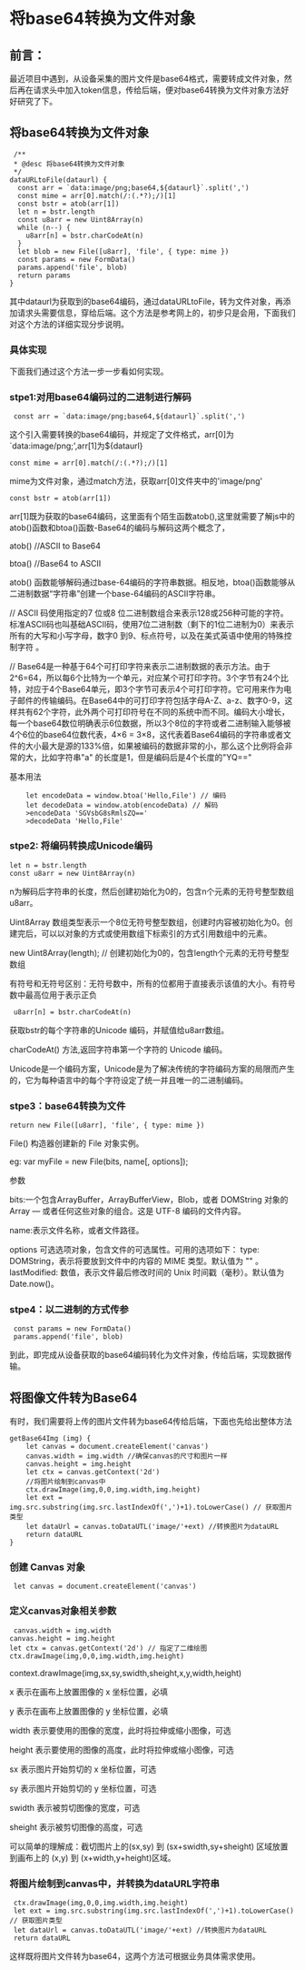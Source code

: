 # 将base64转换为文件对象
## 前言：
  最近项目中遇到，从设备采集的图片文件是base64格式，需要转成文件对象，然后再在请求头中加入token信息，传给后端，便对base64转换为文件对象方法好好研究了下。
## 将base64转换为文件对象
```
 /**
 * @desc 将base64转换为文件对象
 */
dataURLtoFile(dataurl) {
  const arr = `data:image/png;base64,${dataurl}`.split(',')
  const mime = arr[0].match(/:(.*?);/)[1]
  const bstr = atob(arr[1])
  let n = bstr.length
  const u8arr = new Uint8Array(n)
  while (n--) {
    u8arr[n] = bstr.charCodeAt(n)
  }
  let blob = new File([u8arr], 'file', { type: mime })
  const params = new FormData()
  params.append('file', blob)
  return params
}
```
其中dataurl为获取到的base64编码，通过dataURLtoFile，转为文件对象，再添加请求头需要信息，穿给后端。这个方法是参考网上的，初步只是会用，下面我们对这个方法的详细实现分步说明。
###  具体实现
下面我们通过这个方法一步一步看如何实现。

### stpe1:对用base64编码过的二进制进行解码 
```
 const arr = `data:image/png;base64,${dataurl}`.split(',')
```
这个引入需要转换的base64编码，并规定了文件格式，arr[0]为`data:image/png;',arr[1]为${dataurl}

```
const mime = arr[0].match(/:(.*?);/)[1]
```
mime为文件对象，通过match方法，获取arr[0]文件夹中的'image/png'

```
const bstr = atob(arr[1])
```
arr[1]既为获取的base64编码，这里面有个陌生函数atob(),这里就需要了解js中的atob()函数和btoa()函数-Base64的编码与解码这两个概念了，

atob() //ASCII to Base64

btoa() //Base64 to ASCII

atob() 函数能够解码通过base-64编码的字符串数据。相反地，btoa()函数能够从二进制数据“字符串”创建一个base-64编码的ASCII字符串。

// ASCII 码使用指定的7 位或8 位二进制数组合来表示128或256种可能的字符。标准ASCII码也叫基础ASCII码，使用7位二进制数（剩下的1位二进制为0）来表示所有的大写和小写字母，数字0 到9、标点符号，以及在美式英语中使用的特殊控制字符 。

// Base64是一种基于64个可打印字符来表示二进制数据的表示方法。由于2^6=64，所以每6个比特为一个单元，对应某个可打印字符。3个字节有24个比特，对应于4个Base64单元，即3个字节可表示4个可打印字符。它可用来作为电子邮件的传输编码。在Base64中的可打印字符包括字母A-Z、a-z、数字0-9，这样共有62个字符，此外两个可打印符号在不同的系统中而不同。编码大小增长，每一个base64数位明确表示6位数据，所以3个8位的字符或者二进制输入能够被4个6位的base64位数代表，4×6 = 3×8，这代表着Base64编码的字符串或者文件的大小最大是源的133%倍，如果被编码的数据非常的小，那么这个比例将会非常的大，比如字符串"a" 的长度是1，但是编码后是4个长度的"YQ=="

基本用法
```
    let encodeData = window.btoa('Hello,File') // 编码
    let decodeData = window.atob(encodeData) // 解码
    >encodeData 'SGVsbG8sRmlsZQ=='
    >decodeData 'Hello,File'
```
### stpe2: 将编码转换成Unicode编码
```
let n = bstr.length
const u8arr = new Uint8Array(n)
```
n为解码后字符串的长度，然后创建初始化为0的，包含n个元素的无符号整型数组u8arr。

Uint8Array 数组类型表示一个8位无符号整型数组，创建时内容被初始化为0。创建完后，可以以对象的方式或使用数组下标索引的方式引用数组中的元素。

new Uint8Array(length); // 创建初始化为0的，包含length个元素的无符号整型数组

有符号和无符号区别：无符号数中，所有的位都用于直接表示该值的大小。有符号数中最高位用于表示正负
```
 u8arr[n] = bstr.charCodeAt(n)
```
获取bstr的每个字符串的Unicode 编码，并赋值给u8arr数组。

charCodeAt() 方法,返回字符串第一个字符的 Unicode 编码。

Unicode是一个编码方案，Unicode是为了解决传统的字符编码方案的局限而产生的，它为每种语言中的每个字符设定了统一并且唯一的二进制编码。
### stpe3：base64转换为文件
```
return new File([u8arr], 'file', { type: mime })
```
File() 构造器创建新的 File 对象实例。

eg: var myFile = new File(bits, name[, options]);

参数

bits:一个包含ArrayBuffer，ArrayBufferView，Blob，或者 DOMString 对象的 Array — 或者任何这些对象的组合。这是 UTF-8 编码的文件内容。

name:表示文件名称，或者文件路径。

options 可选选项对象，包含文件的可选属性。可用的选项如下：
type: DOMString，表示将要放到文件中的内容的 MIME 类型。默认值为 "" 。lastModified: 数值，表示文件最后修改时间的 Unix 时间戳（毫秒）。默认值为 Date.now()。
### stpe4：以二进制的方式传参
```
 const params = new FormData()
 params.append('file', blob)
```
到此，即完成从设备获取的base64编码转化为文件对象，传给后端，实现数据传输。
## 将图像文件转为Base64
有时，我们需要将上传的图片文件转为base64传给后端，下面也先给出整体方法
```
getBase64Img (img) {
    let canvas = document.createElement('canvas')
    canvas.width = img.width //确保canvas的尺寸和图片一样
    canvas.height = img.height
    let ctx = canvas.getContext('2d') 
    //将图片绘制到canvas中
    ctx.drawImage(img,0,0,img.width,img.height)
    let ext = img.src.substring(img.src.lastIndexOf(',')+1).toLowerCase() // 获取图片类型
    let dataUrl = canvas.toDataUTL('image/'+ext) //转换图片为dataURL
    return dataURL
}
```
### 创建 Canvas 对象
```
 let canvas = document.createElement('canvas')
```
### 定义canvas对象相关参数
```
 canvas.width = img.width
canvas.height = img.height
let ctx = canvas.getContext('2d') // 指定了二维绘图
ctx.drawImage(img,0,0,img.width,img.height)
```
context.drawImage(img,sx,sy,swidth,sheight,x,y,width,height)

x 表示在画布上放置图像的 x 坐标位置，必填

y 表示在画布上放置图像的 y 坐标位置，必填

width 表示要使用的图像的宽度，此时将拉伸或缩小图像，可选

height 表示要使用的图像的高度，此时将拉伸或缩小图像，可选

sx 表示图片开始剪切的 x 坐标位置，可选

sy 表示图片开始剪切的 y 坐标位置，可选

swidth 表示被剪切图像的宽度，可选

sheight 表示被剪切图像的高度，可选

可以简单的理解成：截切图片上的(sx,sy) 到 (sx+swidth,sy+sheight) 区域放置到画布上的 (x,y) 到 (x+width,y+height)区域。
### 将图片绘制到canvas中，并转换为dataURL字符串
```
 ctx.drawImage(img,0,0,img.width,img.height)
 let ext = img.src.substring(img.src.lastIndexOf(',')+1).toLowerCase() // 获取图片类型
 let dataUrl = canvas.toDataUTL('image/'+ext) //转换图片为dataURL
 return dataURL
```
这样既将图片文件转为base64，这两个方法可根据业务具体需求使用。



